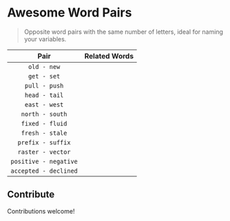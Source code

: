 # Awesome Word Pairs

> Opposite word pairs with the same number of letters, ideal for naming your variables.

|         Pair          | Related Words |
| :-------------------: | ------------- |
|      `old - new`      |               |
|      `get - set`      |               |
|     `pull - push`     |               |
|     `head - tail`     |               |
|     `east - west`     |               |
|    `north - south`    |               |
|    `fixed - fluid`    |               |
|    `fresh - stale`    |               |
|   `prefix - suffix`   |               |
|   `raster - vector`   |               |
| `positive - negative` |               |
| `accepted - declined` |               |

## Contribute

Contributions welcome!
